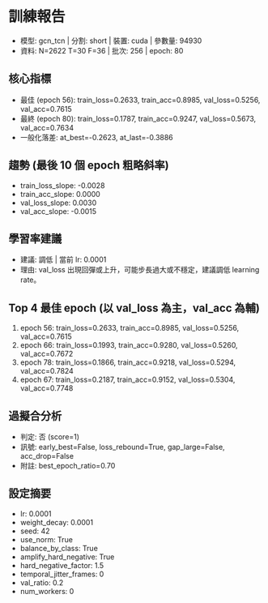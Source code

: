 # 訓練報告
- 模型: gcn_tcn  | 分割: short  | 裝置: cuda  | 參數量: 94930
- 資料: N=2622 T=30 F=36  | 批次: 256  | epoch: 80

## 核心指標
- 最佳 (epoch 56): train_loss=0.2633, train_acc=0.8985, val_loss=0.5256, val_acc=0.7615
- 最終 (epoch 80): train_loss=0.1787, train_acc=0.9247, val_loss=0.5673, val_acc=0.7634
- 一般化落差: at_best=-0.2623, at_last=-0.3886

## 趨勢 (最後 10 個 epoch 粗略斜率)
- train_loss_slope: -0.0028
- train_acc_slope: 0.0000
- val_loss_slope: 0.0030
- val_acc_slope: -0.0015

## 學習率建議
- 建議: 調低  | 當前 lr: 0.0001 
- 理由: val_loss 出現回彈或上升，可能步長過大或不穩定，建議調低 learning rate。

## Top 4 最佳 epoch (以 val_loss 為主，val_acc 為輔)
1. epoch 56: train_loss=0.2633, train_acc=0.8985, val_loss=0.5256, val_acc=0.7615
2. epoch 66: train_loss=0.1993, train_acc=0.9280, val_loss=0.5260, val_acc=0.7672
3. epoch 78: train_loss=0.1866, train_acc=0.9218, val_loss=0.5294, val_acc=0.7824
4. epoch 67: train_loss=0.2187, train_acc=0.9152, val_loss=0.5304, val_acc=0.7748

## 過擬合分析
- 判定: 否 (score=1)
- 訊號: early_best=False, loss_rebound=True, gap_large=False, acc_drop=False
- 附註: best_epoch_ratio=0.70

## 設定摘要
- lr: 0.0001
- weight_decay: 0.0001
- seed: 42
- use_norm: True
- balance_by_class: True
- amplify_hard_negative: True
- hard_negative_factor: 1.5
- temporal_jitter_frames: 0
- val_ratio: 0.2
- num_workers: 0
